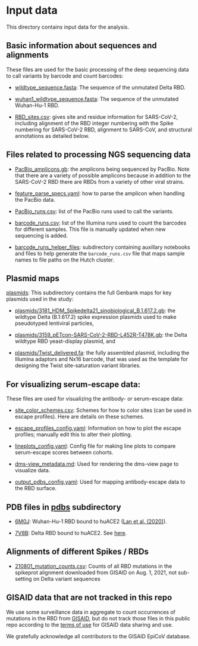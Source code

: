 # Input data
This directory contains input data for the analysis.

## Basic information about sequences and alignments

These files are used for the basic processing of the deep sequencing data to call variants by barcode and count barcodes:

   - [wildtype_sequence.fasta](wildtype_sequence.fasta): The sequence of the unmutated Delta RBD.

   - [wuhan1_wildtype_sequence.fasta](wuhan1_wildtype_sequence.fasta): The sequence of the unmutated Wuhan-Hu-1 RBD.

   - [RBD_sites.csv](RBD_sites.csv): gives site and residue information for SARS-CoV-2, including alignment of the RBD integer numbering with the Spike numbering for SARS-CoV-2 RBD, alignment to SARS-CoV, and structural annotations as detailed below.

 ## Files related to processing NGS sequencing data

   - [PacBio_amplicons.gb](PacBio_amplicons.gb): the amplicons being sequenced by PacBio.
     Note that there are a variety of possible amplicons because in addition to the SARS-CoV-2 RBD there are RBDs from a variety of other viral strains.

   - [feature_parse_specs.yaml](feature_parse_specs.yaml): how to parse the amplicon when handling the PacBio data.

   - [PacBio_runs.csv](PacBio_runs.csv): list of the PacBio runs used to call the variants.

   - [barcode_runs.csv](barcode_runs.csv): list of the Illumina runs used to count the barcodes for different samples. This file is manually updated when new sequencing is added.

   - [barcode_runs_helper_files](barcode_runs_helper_files): subdirectory containing auxillary notebooks and files to help generate the `barcode_runs.csv` file that maps sample names to file paths on the Hutch cluster.


## Plasmid maps

[plasmids](plasmids/): This subdirectory contains the full Genbank maps for key plasmids used in the study:

  - [plasmids/3181_HDM_Spikedelta21_sinobiological_B.1.617.2.gb](plasmids/3181_HDM_Spikedelta21_sinobiological_B.1.617.2.gb): the wildtype Delta (B.1.617.2) spike expression plasmids used to make pseudotyped lentiviral particles,

  - [plasmids/3159_pETcon-SARS-CoV-2-RBD-L452R-T478K.gb](3159_pETcon-SARS-CoV-2-RBD-L452R-T478K.gb): the Delta wildtype RBD yeast-display plasmid, and

  - [plasmids/Twist_delivered.fa](plasmids/Twist_delivered.fa): the fully assembled plasmid, including the Illumina adaptors and Nx16 barcode, that was used as the template for designing the Twist site-saturation variant libraries.

## For visualizing serum-escape data:

These files are used for visualizing the antibody- or serum-escape data:

  - [site_color_schemes.csv](site_color_schemes.csv): Schemes for how to color sites (can be used in escape profiles). Here are details on these schemes.

  - [escape_profiles_config.yaml](escape_profiles_config.yaml): Information on how to plot the escape profiles; manually edit this to alter their plotting.

  - [lineplots_config.yaml](lineplots_config.yaml): Config file for making line plots to compare serum-escape scores between cohorts.

  - [dms-view_metadata.md](dms-view_metadata.md): Used for rendering the dms-view page to visualize data.

  - [output_pdbs_config.yaml](output_pdbs_config.yaml): Used for mapping antibody-escape data to the RBD surface.

## PDB files in [pdbs](pdbs/) subdirectory

  - [6M0J](pdbs/6M0J.pdb): Wuhan-Hu-1 RBD bound to huACE2 ([Lan et al. (2020)](https://www.nature.com/articles/s41586-020-2180-5)).

  - [7V8B](pdbs/7V8B.pdb): Delta RBD bound to huACE2. See [here](https://www.rcsb.org/structure/7v8b).

## Alignments of different Spikes / RBDs

  - [210801_mutation_counts.csv](210801_mutation_counts.csv): Counts of all RBD mutations in the spikeprot alignment downloaded from GISAID on Aug. 1, 2021, not sub-setting on Delta variant sequences

## GISAID data that are not tracked in this repo

We use some surveillance data in aggregate to count occurrences of mutations in the RBD from [GISAID](https://www.gisaid.org/), but do not track those files in this public repo according to the [terms of use](https://www.gisaid.org/registration/terms-of-use/) for GISAID data sharing and use.

We gratefully acknowledge all contributors to the GISAID EpiCoV database.
